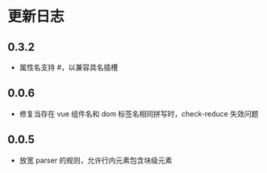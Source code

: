 # 更新日志

## 0.3.2

* 属性名支持 #，以兼容具名插槽

## 0.0.6

* 修复当存在 vue 组件名和 dom 标签名相同拼写时，check-reduce 失效问题

## 0.0.5

* 放宽 parser 的规则，允许行内元素包含块级元素
